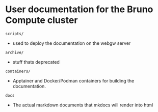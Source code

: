 # User documentation for the Bruno Compute cluster 

`scripts/` 
* used to deploy the documentation on the webgw server

`archive/` 
* stuff thats deprecated 

`containers/`
* Apptainer and Docker/Podman containers for building the documentation. 

`docs`
* The actual markdown documents that mkdocs will render into html



